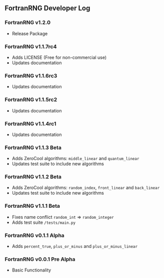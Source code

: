 ## FortranRNG Developer Log
### FortranRNG v1.2.0
- Release Package

### FortranRNG v1.1.7rc4
- Adds LICENSE (Free for non-commercial use)
- Updates documentation

### FortranRNG v1.1.6rc3
- Updates documentation

### FortranRNG v1.1.5rc2
- Updates documentation

### FortranRNG v1.1.4rc1
- Updates documentation

### FortranRNG v1.1.3 Beta
- Adds ZeroCool algorithms: `middle_linear` and `quantum_linear`
- Updates test suite to include new algorithms

### FortranRNG v1.1.2 Beta
- Adds ZeroCool algorithms: `random_index`, `front_linear` and `back_linear`
- Updates test suite to include new algorithms

### FortranRNG v1.1.1 Beta
- Fixes name conflict `random_int` => `random_integer`
- Adds test suite `/tests/main.py`

### FortranRNG v0.1.1 Alpha
- Adds `percent_true`, `plus_or_minus` and `plus_or_minus_linear`

### FortranRNG v0.0.1 Pre Alpha
- Basic Functionality

